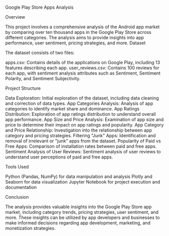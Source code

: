 Google Play Store Apps Analysis



Overview

This project involves a comprehensive analysis of the Android app market by comparing over ten thousand apps in the Google Play Store across different categories. The analysis aims to provide insights into app performance, user sentiment, pricing strategies, and more.
Dataset

The dataset consists of two files:

  apps.csv: Contains details of the applications on Google Play, including 13 features describing each app.
  user_reviews.csv: Contains 100 reviews for each app, with sentiment analysis attributes such as Sentiment, Sentiment Polarity, and Sentiment Subjectivity.

Project Structure

  Data Exploration: Initial exploration of the dataset, including data cleaning and correction of data types.
  App Categories Analysis: Analysis of app categories to identify market share and dominance.
  App Ratings Distribution: Exploration of app ratings distribution to understand overall app performance.
  App Size and Price Analysis: Examination of app size and price to determine their impact on app ratings and popularity.
  App Category and Price Relationship: Investigation into the relationship between app category and pricing strategies.
  Filtering "Junk" Apps: Identification and removal of irrelevant or "junk" apps from the dataset.
  Popularity of Paid vs Free Apps: Comparison of installation rates between paid and free apps.
  Sentiment Analysis of User Reviews: Sentiment analysis of user reviews to understand user perceptions of paid and free apps.

Tools Used

   Python (Pandas, NumPy) for data manipulation and analysis
   Plotly and Seaborn for data visualization
   Jupyter Notebook for project execution and documentation



Conclusion

The analysis provides valuable insights into the Google Play Store app market, including category trends, pricing strategies, user sentiment, and more. These insights can be utilized by app developers and businesses to make informed decisions regarding app development, marketing, and monetization strategies.
